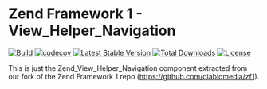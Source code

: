 # Zend Framework 1 - View_Helper_Navigation

[![Build](https://github.com/diablomedia/zf1-view-helper-navigation/workflows/Build/badge.svg?event=push)](https://github.com/diablomedia/zf1-view-helper-navigation/actions?query=workflow%3ABuild+event%3Apush)
[![codecov](https://codecov.io/gh/diablomedia/zf1-view-helper-navigation/branch/master/graph/badge.svg)](https://codecov.io/gh/diablomedia/zf1-view-helper-navigation)
[![Latest Stable Version](https://poser.pugx.org/fragotesac/zf1-view-helper-navigation/v/stable)](https://packagist.org/packages/fragotesac/zf1-view-helper-navigation)
[![Total Downloads](https://poser.pugx.org/fragotesac/zf1-view-helper-navigation/downloads)](https://packagist.org/packages/fragotesac/zf1-view-helper-navigation)
[![License](https://poser.pugx.org/fragotesac/zf1-view-helper-navigation/license)](https://packagist.org/packages/fragotesac/zf1-view-helper-navigation)

This is just the Zend_View_Helper_Navigation component extracted from our fork of the Zend Framework 1 repo (https://github.com/diablomedia/zf1).
